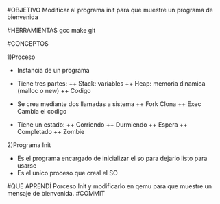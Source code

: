 #OBJETIVO
Modificar al programa init para que muestre un programa de bienvenida

#HERRAMIENTAS
gcc
make
git

#CONCEPTOS

1)Proceso

+ Instancia de un programa
+ Tiene tres partes:
++ Stack: variables
++ Heap: memoria dinamica (malloc o new)
++ Codigo

+ Se crea mediante dos llamadas a sistema
++ Fork Clona
++ Exec Cambia el codigo


+ Tiene un estado:
++ Corriendo
++ Durmiendo
++ Espera
++ Completado
++ Zombie

2)Programa Init

+ Es el programa encargado de inicializar el so para dejarlo listo para usarse
+ Es el unico proceso que creal el SO


#QUE APRENDÍ
Porceso Init y modificarlo en qemu para que muestre un mensaje de bienvenida.
#COMMIT
